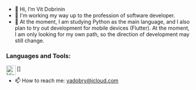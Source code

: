 - 👋 Hi, I’m Vit Dobrinin
- 👀 I'm working my way up to the profession of software developer.
- 🌱 At the moment, I am studying Python as the main language, and I also plan to try out development for mobile devices (Flutter). At the moment, I am only looking for my own path, so the direction of development may still change.


### Languages and Tools:

[<img align="left" alt="Visual Studio Code" width="26px" src="https://www.flaticon.com/free-icon/file_2570575" />]
- 📫 How to reach me: vadobry@icloud.com

<!---
vadobry/vadobry is a ✨ special ✨ repository because its `README.md` (this file) appears on your GitHub profile.
You can click the Preview link to take a look at your changes.
--->
